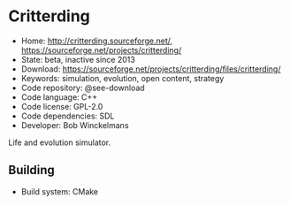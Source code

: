 # Critterding

- Home: http://critterding.sourceforge.net/, https://sourceforge.net/projects/critterding/
- State: beta, inactive since 2013
- Download: https://sourceforge.net/projects/critterding/files/critterding/
- Keywords: simulation, evolution, open content, strategy
- Code repository: @see-download
- Code language: C++
- Code license: GPL-2.0
- Code dependencies: SDL
- Developer: Bob Winckelmans

Life and evolution simulator.

## Building

- Build system: CMake
